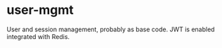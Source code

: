 # user-mgmt
User and session management, probably as base code. JWT is enabled integrated with Redis.
